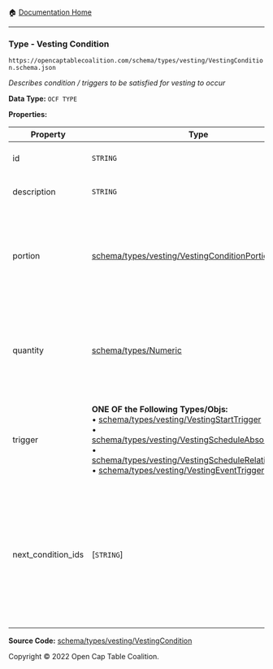 :house: [Documentation Home](../../../../)

---

### Type - Vesting Condition

`https://opencaptablecoalition.com/schema/types/vesting/VestingCondition.schema.json`

_Describes condition / triggers to be satisfied for vesting to occur_

**Data Type:** `OCF TYPE`

**Properties:**

| Property           | Type                                                                                                                                                                                                                                                                                                                                                                                                                                                                                                                                         | Description                                                                                                                                                                                                        | Required   |
| ------------------ | -------------------------------------------------------------------------------------------------------------------------------------------------------------------------------------------------------------------------------------------------------------------------------------------------------------------------------------------------------------------------------------------------------------------------------------------------------------------------------------------------------------------------------------------- | ------------------------------------------------------------------------------------------------------------------------------------------------------------------------------------------------------------------ | ---------- |
| id                 | `STRING`                                                                                                                                                                                                                                                                                                                                                                                                                                                                                                                                     | Reference identifier for this condition                                                                                                                                                                            | `REQUIRED` |
| description        | `STRING`                                                                                                                                                                                                                                                                                                                                                                                                                                                                                                                                     | Detailed description of the condition                                                                                                                                                                              | -          |
| portion            | [schema/types/vesting/VestingConditionPortion](../../../../schema/types/vesting/VestingConditionPortion.md)                                                                                                                                                                                                                                                                                                                                                                                                                                  | If specified, the fractional part of the whole security that is vested, e.g. 25:100 for 25%. Use `quantity` for a fixed vesting amount.                                                                            | -          |
| quantity           | [schema/types/Numeric](../../../schema/types/Numeric.md)                                                                                                                                                                                                                                                                                                                                                                                                                                                                                     | If specified, the fixed amount of the whole security to vest, e.g. 10000 shares. Use `portion` for a proportional vesting amount.                                                                                  | -          |
| trigger            | **ONE OF the Following Types/Objs:**</br>&bull; [schema/types/vesting/VestingStartTrigger](../../../../schema/types/vesting/VestingStartTrigger.md)</br>&bull; [schema/types/vesting/VestingScheduleAbsoluteTrigger](../../../../schema/types/vesting/VestingScheduleAbsoluteTrigger.md)</br>&bull; [schema/types/vesting/VestingScheduleRelativeTrigger](../../../../schema/types/vesting/VestingScheduleRelativeTrigger.md)</br>&bull; [schema/types/vesting/VestingEventTrigger](../../../../schema/types/vesting/VestingEventTrigger.md) | Describes how this vesting condition is met, resulting in vesting the specified tranche of shares                                                                                                                  | `REQUIRED` |
| next_condition_ids | [`STRING`]                                                                                                                                                                                                                                                                                                                                                                                                                                                                                                                                   | List of ALL VestingCondition IDs that can trigger after this one. If there are none, use an empty array.</br>Conditions should be in priority order in the array, ordered from the highest priority to the lowest. | `REQUIRED` |

**Source Code:** [schema/types/vesting/VestingCondition](/../../../../../schema/types/vesting/VestingCondition.schema.json)

Copyright © 2022 Open Cap Table Coalition.

